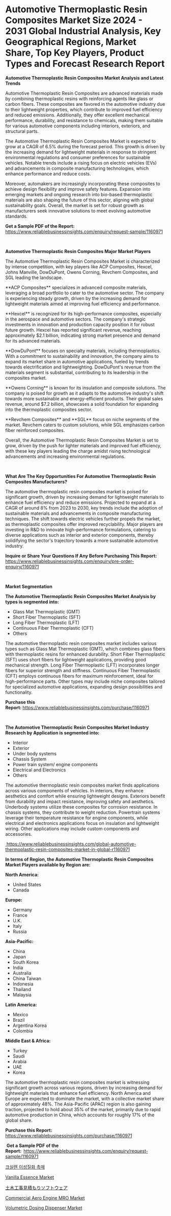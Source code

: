 <p><h1>Automotive Thermoplastic Resin Composites Market Size 2024 - 2031 Global Industrial Analysis, Key Geographical Regions, Market Share, Top Key Players, Product Types and Forecast Research Report</h1></p><p><strong>Automotive Thermoplastic Resin Composites Market Analysis and Latest Trends</strong></p>
<p><p>Automotive Thermoplastic Resin Composites are advanced materials made by combining thermoplastic resins with reinforcing agents like glass or carbon fibers. These composites are favored in the automotive industry due to their lightweight properties, which contribute to improved fuel efficiency and reduced emissions. Additionally, they offer excellent mechanical performance, durability, and resistance to chemicals, making them suitable for various automotive components including interiors, exteriors, and structural parts.</p><p>The Automotive Thermoplastic Resin Composites Market is expected to grow at a CAGR of 6.5% during the forecast period. This growth is driven by the increasing demand for lightweight materials in response to stringent environmental regulations and consumer preferences for sustainable vehicles. Notable trends include a rising focus on electric vehicles (EVs) and advancements in composite manufacturing technologies, which enhance performance and reduce costs. </p><p>Moreover, automakers are increasingly incorporating these composites to achieve design flexibility and improve safety features. Expansion into emerging markets and ongoing research into bio-based thermoplastic materials are also shaping the future of this sector, aligning with global sustainability goals. Overall, the market is set for robust growth as manufacturers seek innovative solutions to meet evolving automotive standards.</p></p>
<p><strong>Get a Sample PDF of the Report:&nbsp;</strong> <a href="https://www.reliablebusinessinsights.com/enquiry/request-sample/1160971">https://www.reliablebusinessinsights.com/enquiry/request-sample/1160971</a></p>
<p>&nbsp;</p>
<p><strong>Automotive Thermoplastic Resin Composites Major Market Players</strong></p>
<p><p>The Automotive Thermoplastic Resin Composites Market is characterized by intense competition, with key players like ACP Composites, Hexcel, Johns Manville, DowDuPont, Owens Corning, Revchem Composites, and SGL leading the landscape.</p><p>**ACP Composites** specializes in advanced composite materials, leveraging a broad portfolio to cater to the automotive sector. The company is experiencing steady growth, driven by the increasing demand for lightweight materials aimed at improving fuel efficiency and performance.</p><p>**Hexcel** is recognized for its high-performance composites, especially in the aerospace and automotive sectors. The company's strategic investments in innovation and production capacity position it for robust future growth. Hexcel has reported significant revenue, reaching approximately $2.1 billion, indicating strong market presence and demand for its advanced materials.</p><p>**DowDuPont** focuses on specialty materials, including thermoplastics. With a commitment to sustainability and innovation, the company aims to expand its market share in automotive applications, fueled by trends towards electrification and lightweighting. DowDuPont's revenue from the materials segment is substantial, contributing to its leadership in the composites market.</p><p>**Owens Corning** is known for its insulation and composite solutions. The company is poised for growth as it adapts to the automotive industry's shift towards more sustainable and energy-efficient products. Their global sales revenue, around $7.2 billion, showcases a solid foundation for expanding into the thermoplastic composites sector.</p><p>**Revchem Composites** and **SGL** focus on niche segments of the market. Revchem caters to custom solutions, while SGL emphasizes carbon fiber reinforced composites.</p><p>Overall, the Automotive Thermoplastic Resin Composites Market is set to grow, driven by the push for lighter materials and improved fuel efficiency, with these key players leading the charge amidst rising technological advancements and increasing environmental regulations.</p></p>
<p>&nbsp;</p>
<p><strong>What Are The Key Opportunities For Automotive Thermoplastic Resin Composites Manufacturers?</strong></p>
<p><p>The automotive thermoplastic resin composites market is poised for significant growth, driven by increasing demand for lightweight materials to enhance fuel efficiency and reduce emissions. Projected to expand at a CAGR of around 8% from 2023 to 2030, key trends include the adoption of sustainable materials and advancements in composite manufacturing techniques. The shift towards electric vehicles further propels the market, as thermoplastic composites offer improved recyclability. Major players are investing in R&D to innovate high-performance formulations, catering to diverse applications such as interior and exterior components, thereby solidifying the sector's trajectory towards a more sustainable automotive industry.</p></p>
<p><strong>Inquire or Share Your Questions If Any Before Purchasing This Report:</strong> <a href="https://www.reliablebusinessinsights.com/enquiry/pre-order-enquiry/1160971">https://www.reliablebusinessinsights.com/enquiry/pre-order-enquiry/1160971</a></p>
<p>&nbsp;</p>
<p><strong>Market Segmentation</strong></p>
<p><strong>The Automotive Thermoplastic Resin Composites Market Analysis by types is segmented into:</strong></p>
<p><ul><li>Glass Mat Thermoplastic (GMT)</li><li>Short Fiber Thermoplastic (SFT)</li><li>Long Fiber Thermoplastic (LFT)</li><li>Continuous Fiber Thermoplastic (CFT)</li><li>Others</li></ul></p>
<p><p>The automotive thermoplastic resin composites market includes various types such as Glass Mat Thermoplastic (GMT), which combines glass fibers with thermoplastic resins for enhanced durability. Short Fiber Thermoplastic (SFT) uses short fibers for lightweight applications, providing good mechanical strength. Long Fiber Thermoplastic (LFT) incorporates longer fibers for superior strength and stiffness. Continuous Fiber Thermoplastic (CFT) employs continuous fibers for maximum reinforcement, ideal for high-performance parts. Other types may include niche composites tailored for specialized automotive applications, expanding design possibilities and functionality.</p></p>
<p><strong>Purchase this Report:&nbsp;</strong><a href="https://www.reliablebusinessinsights.com/purchase/1160971">https://www.reliablebusinessinsights.com/purchase/1160971</a></p>
<p>&nbsp;</p>
<p><strong>The Automotive Thermoplastic Resin Composites Market Industry Research by Application is segmented into:</strong></p>
<p><ul><li>Interior</li><li>Exterior</li><li>Under body systems</li><li>Chassis System</li><li>Power train system/ engine components</li><li>Electrical and Electronics</li><li>Others</li></ul></p>
<p><p>The automotive thermoplastic resin composites market finds applications across various components of vehicles. In interiors, they enhance aesthetics and comfort while ensuring lightweight designs. Exteriors benefit from durability and impact resistance, improving safety and aesthetics. Underbody systems utilize these composites for corrosion resistance. In chassis systems, they contribute to weight reduction. Powertrain systems leverage their temperature resistance for engine components, while electrical and electronics applications focus on insulation and lightweight wiring. Other applications may include custom components and accessories.</p></p>
<p><a href="https://www.reliablebusinessinsights.com/global-automotive-thermoplastic-resin-composites-market-in-global-r1160971">&nbsp;https://www.reliablebusinessinsights.com/global-automotive-thermoplastic-resin-composites-market-in-global-r1160971</a></p>
<p><strong>In terms of Region, the Automotive Thermoplastic Resin Composites Market Players available by Region are:</strong></p>
<p>
    <p> <strong> North America: </strong>
        <ul>
            <li>United States</li>
            <li>Canada</li>
        </ul>
        </p> 
    <p> <strong> Europe: </strong>
        <ul>
            <li>Germany</li>
            <li>France</li>
            <li>U.K.</li>
            <li>Italy</li>
            <li>Russia</li>
        </ul>
        </p> 
    <p> <strong> Asia-Pacific: </strong>
        <ul>
            <li>China</li>
            <li>Japan</li>
            <li>South Korea</li>
            <li>India</li>
            <li>Australia</li>
            <li>China Taiwan</li>
            <li>Indonesia</li>
            <li>Thailand</li>
            <li>Malaysia</li>
        </ul>
        </p> 
    <p> <strong> Latin America: </strong>
        <ul>
            <li>Mexico</li>
            <li>Brazil</li>
            <li>Argentina Korea</li>
            <li>Colombia</li>
        </ul>
        </p> 
    <p> <strong> Middle East & Africa: </strong>
        <ul>
            <li>Turkey</li>
            <li>Saudi</li>
            <li>Arabia</li>
            <li>UAE</li>
            <li>Korea</li>
        </ul>
    </p>
    </p>
<p><p>The automotive thermoplastic resin composites market is witnessing significant growth across various regions, driven by increasing demand for lightweight materials that enhance fuel efficiency. North America and Europe are expected to dominate the market, with a collective market share of approximately 48%. The Asia-Pacific (APAC) region is also gaining traction, projected to hold about 35% of the market, primarily due to rapid automotive production in China, which accounts for roughly 17% of the global share.</p></p>
<p><strong>Purchase this Report: </strong><a href="https://www.reliablebusinessinsights.com/purchase/1160971">https://www.reliablebusinessinsights.com/purchase/1160971</a></p>
<p>&nbsp;<strong>Get a Sample PDF of the Report:&nbsp;&nbsp;</strong><a href="https://www.reliablebusinessinsights.com/enquiry/request-sample/1160971">https://www.reliablebusinessinsights.com/enquiry/request-sample/1160971</a></p>
<p><strong></strong></p>
<p><p><a href="https://medium.com/@andrewbates1961/xylene-isomerization-catalyst-market-%EC%9D%98-%EA%B8%80%EB%A1%9C%EB%B2%8C-%EC%8B%9C%EC%9E%A5-%EA%B0%9C%EC%9A%94%EB%8A%94-%EC%A0%84-%EC%84%B8%EA%B3%84-%EB%B0%8F-%EC%A3%BC%EC%9A%94-%EC%8B%9C%EC%9E%A5%EC%9D%98-%EC%82%B0%EC%97%85%EC%97%90-%EC%98%81%ED%96%A5%EC%9D%84-%EB%AF%B8%EC%B9%98%EB%8A%94-%EC%A3%BC%EC%9A%94-%ED%8A%B8%EB%A0%8C%EB%93%9C%EC%97%90-%EB%8C%80%ED%95%9C-%EB%8F%85%ED%8A%B9%ED%95%9C-%EA%B4%80%EC%A0%90%EC%9D%84-afd98bbf7154">크실렌 이성질화 촉매</a></p><p><a href="https://issuu.com/reportprime-2/docs/vanilla-essence-market-size-2030.pp_3a04c330579438">Vanilla Essence Market</a></p><p><a href="https://medium.com/@ismaelkunde/earthworks-estimating-software-market-%E3%81%AF-%E3%82%B3%E3%82%B9%E3%83%88%E7%AE%A1%E7%90%86%E3%81%A8%E5%8A%B9%E7%8E%87%E5%90%91%E4%B8%8A%E3%82%92%E5%84%AA%E5%85%88%E3%81%97%E3%81%BE%E3%81%99-%E3%81%95%E3%82%89%E3%81%AB-%E5%A0%B1%E5%91%8A%E6%9B%B8%E3%81%AF%E5%B8%82%E5%A0%B4%E3%81%AE%E9%9C%80%E8%A6%81%E9%9D%A2%E3%81%A8%E4%BE%9B%E7%B5%A6%E9%9D%A2%E3%81%AE%E4%B8%A1%E6%96%B9%E3%82%92%E3%82%AB%E3%83%90%E3%83%BC%E3%81%97%E3%81%A6%E3%81%84%E3%81%BE%E3%81%99-e08bb7032822">土木工事見積もりソフトウェア</a></p><p><a href="https://github.com/GenaGaines34/Market-Research-Report-List-1/blob/main/commercial-aero-engine-mro-market.md">Commercial Aero Engine MRO Market</a></p><p><a href="https://www.linkedin.com/pulse/volumetric-dosing-dispenser-market-size-share-analysis-wiw1f?trackingId=dARzREUTQdeiSI%2FjQWXDgA%3D%3D">Volumetric Dosing Dispenser Market</a></p></p>